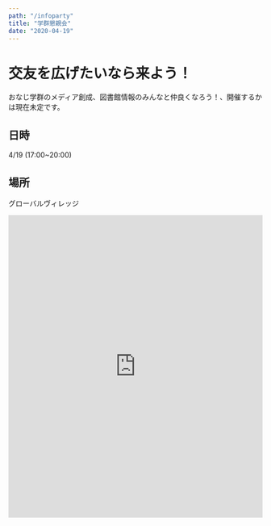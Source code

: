 ```yaml
---
path: "/infoparty"
title: "学群懇親会"
date: "2020-04-19"
---
```


# 交友を広げたいなら来よう！

おなじ学群のメディア創成、図書館情報のみんなと仲良くなろう！、開催するかは現在未定です。

## 日時

4/19 (17:00~20:00)

## 場所

グローバルヴィレッジ

<iframe src="https://www.google.com/maps/embed?pb=!1m18!1m12!1m3!1d2271.367234638682!2d140.1048526028893!3d36.097474334281394!2m3!1f0!2f0!3f0!3m2!1i1024!2i768!4f13.1!3m3!1m2!1s0x60220c74ba64fe57%3A0x3b603182ac34fbaa!2z562R5rOi5aSn5a2mIOOCsOODreODvOODkOODq-ODtOOCo-ODrOODg-OCuCDjgrPjg5_jg6Xjg4vjg4bjgqPjgrnjg4bjg7zjgrfjg6fjg7M!5e0!3m2!1sja!2sjp!4v1585013812006!5m2!1sja!2sjp" width="800" height="600" frameborder="0" style="border:0; width:100%;" allowfullscreen="" aria-hidden="false" tabindex="0"></iframe>

